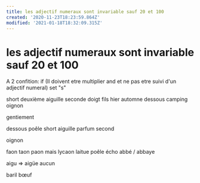 ```yaml
---
title: les adjectif numeraux sont invariable sauf 20 et 100
created: '2020-11-23T18:23:59.864Z'
modified: '2021-01-18T18:32:09.315Z'
---
```


# les adjectif numeraux sont invariable sauf 20 et 100

A 2 confition:
if (Il doivent etre multiplier and et ne pas etre suivi d'un adjectif numeral)
  set "s"


short deuxième aiguille seconde doigt fils hier automne dessous camping
oignon

gentiement

dessous
poêle
short
aiguille
parfum
second

oignon

faon taon paon mais lycaon
laitue
poêle 
écho
abbé / abbaye

aigu => aigüe
aucun

baril
bœuf
